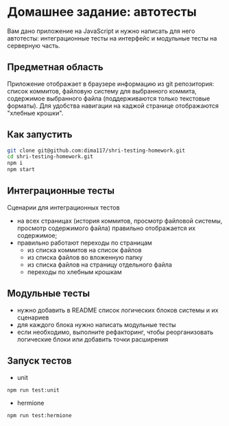 # Домашнее задание: автотесты

Вам дано приложение на JavaScript и нужно написать для него автотесты: интеграционные тесты на интерфейс и модульные тесты на серверную часть.

## Предметная область

Приложение отображает в браузере информацию из git репозитория: список коммитов, файловую систему для выбранного коммита, содержимое выбранного файла (поддерживаются только текстовые форматы). Для удобства навигации на каджой странице отображаются "хлебные крошки".

## Как запустить

```sh
git clone git@github.com:dima117/shri-testing-homework.git
cd shri-testing-homework.git
npm i
npm start
```

## Интеграционные тесты

Сценарии для интеграционных тестов

- на всех страницах (история коммитов, просмотр файловой системы, просмотр содержимого файла) правильно отображается их содержимое;
- правильно работают переходы по страницам
  - из списка коммитов на список файлов
  - из списка файлов во вложенную папку
  - из списка файлов на страницу отдельного файла
  - переходы по хлебным крошкам

## Модульные тесты

- нужно добавить в README список логических блоков системы и их сценариев
- для каждого блока нужно написать модульные тесты
- если необходимо, выполните рефакторинг, чтобы реорганизовать логические блоки или добавить точки расширения

## Запуск тестов

- unit
```sh
npm run test:unit
```

- hermione
```sh
npm run test:hermione
```
